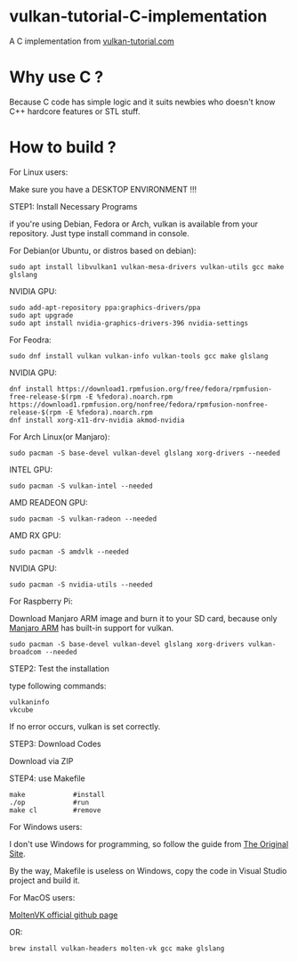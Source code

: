 # vulkan-tutorial-C-implementation
A C implementation from [vulkan-tutorial.com](https://vulkan-tutorial.com)

# Why use C ?

Because C code has simple logic and it suits newbies who doesn't know C++ hardcore features or STL stuff.



# How to build ?

For Linux users:

Make sure you have a DESKTOP ENVIRONMENT !!!

STEP1: Install Necessary Programs

if you're using Debian, Fedora or Arch, vulkan is available from your repository.
Just type install command in console.



For Debian(or Ubuntu, or distros based on debian):

    sudo apt install libvulkan1 vulkan-mesa-drivers vulkan-utils gcc make glslang

NVIDIA GPU:

    sudo add-apt-repository ppa:graphics-drivers/ppa
    sudo apt upgrade
    sudo apt install nvidia-graphics-drivers-396 nvidia-settings




For Feodra:

    sudo dnf install vulkan vulkan-info vulkan-tools gcc make glslang

NVIDIA GPU:

    dnf install https://download1.rpmfusion.org/free/fedora/rpmfusion-free-release-$(rpm -E %fedora).noarch.rpm https://download1.rpmfusion.org/nonfree/fedora/rpmfusion-nonfree-release-$(rpm -E %fedora).noarch.rpm
    dnf install xorg-x11-drv-nvidia akmod-nvidia




For Arch Linux(or Manjaro):

    sudo pacman -S base-devel vulkan-devel glslang xorg-drivers --needed

INTEL GPU:

    sudo pacman -S vulkan-intel --needed
    
AMD READEON GPU:

    sudo pacman -S vulkan-radeon --needed

AMD RX GPU:

    sudo pacman -S amdvlk --needed

NVIDIA GPU:

    sudo pacman -S nvidia-utils --needed


For Raspberry Pi:

Download Manjaro ARM image and burn it to your SD card, because only [Manjaro ARM](https://manjaro.org/download/#raspberry-pi-4-xfce) has built-in support for vulkan.

    sudo pacman -S base-devel vulkan-devel glslang xorg-drivers vulkan-broadcom --needed




STEP2: Test the installation

type following commands:

    vulkaninfo
    vkcube

If no error occurs, vulkan is set correctly.



STEP3: Download Codes

Download via ZIP





STEP4: use Makefile

    make            #install
    ./op            #run
    make cl         #remove




For Windows users:

I don't use Windows for programming, so follow the guide from [The Original Site](https://vulkan-tutorial.com/Development_environment).

By the way, Makefile is useless on Windows, copy the code in Visual Studio project and build it.




For MacOS users:

[MoltenVK official github page](https://github.com/KhronosGroup/MoltenVK)

OR:

    brew install vulkan-headers molten-vk gcc make glslang





